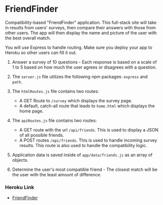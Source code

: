 # FriendFinder
Compatibility-based "FriendFinder" application. This full-stack site will take in results from users' surveys, then compare their answers with those from other users. The app will then display the name and picture of the user with the best overall match.

You will use Express to handle routing. Make sure you deploy your app to Heroku so other users can fill it out.


1. Answer a survey of 10 questions - Each response is based on a scale of 1 to 5 based on how much the user agrees or disagrees with a question.

2. The `server.js` file utilizes the following npm packages: `express` and `path`.

3. The `htmlRoutes.js` file contains two routes:

   * A GET Route to `/survey` which displays the survey page.
   * A default, catch-all route that leads to `home.html` which displays the home page.

4. The `apiRoutes.js` file contains two routes:

   * A GET route with the url `/api/friends`. This is used to display a JSON of all possible friends.
   * A POST routes `/api/friends`. This is used to handle incoming survey results. This route is also used to handle the compatibility logic.

5. Application data is saved inside of `app/data/friends.js` as an array of objects. 

6. Determine the user's most compatible friend - The closest match will be the user with the least amount of difference.


### Heroku Link

* [FriendFinder](https://friend-finder-55327.herokuapp.com/)


